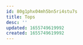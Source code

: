 ```yaml
---
id: 80g1phx04mh5bn5ri4stu7s
title: Tops
desc: ''
updated: 1655749619992
created: 1655749619992
---
```


